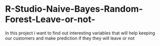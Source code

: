 # R-Studio-Naive-Bayes-Random-Forest-Leave-or-not-
In this project i want to find out interesting variables that will help keeping our customers and make prediction if they they will leave or not 

